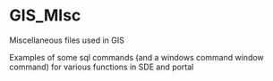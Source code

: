 # GIS_MIsc
Miscellaneous files used in GIS

Examples of some sql commands (and a windows command window command) for various functions in SDE and portal
